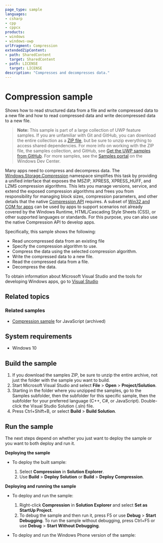 ```yaml
---
page_type: sample
languages:
- csharp
- cpp
- cppcx
products:
- windows
- windows-uwp
urlFragment: Compression
extendedZipContent:
- path: SharedContent
  target: SharedContent
- path: LICENSE
  target: LICENSE
description: "Compresses and decompresses data."
---
```


<!---
  category: Data
  samplefwlink: http://go.microsoft.com/fwlink/p/?LinkId=620523
--->

# Compression sample

Shows how to read structured data from a file and write compressed data to a new file and how to read compressed data and write decompressed data to a new file.

> **Note:** This sample is part of a large collection of UWP feature samples. 
> If you are unfamiliar with Git and GitHub, you can download the entire collection as a 
> [ZIP file](https://github.com/Microsoft/Windows-universal-samples/archive/master.zip), but be 
> sure to unzip everything to access shared dependencies. For more info on working with the ZIP file, 
> the samples collection, and GitHub, see [Get the UWP samples from GitHub](https://aka.ms/ovu2uq). 
> For more samples, see the [Samples portal](https://aka.ms/winsamples) on the Windows Dev Center. 

Many apps need to compress and decompress data. The [Windows.Storage.Compression](http://msdn.microsoft.com/library/windows/apps/br207698) 
namespace simplifies this task by providing a unified interface that exposes the MSZIP, XPRESS, XPRESS\_HUFF, and LZMS compression algorithms. 
This lets you manage versions, service, and extend the exposed compression algorithms and frees you from responsibility for managing block sizes, 
compression parameters, and other details that the native [Compression API](http://msdn.microsoft.com/library/windows/apps/hh437596) requires. 
A subset of [Win32 and COM for apps](http://go.microsoft.com/fwlink/p/?linkid=246262) can be used by apps to support scenarios not already covered 
by the Windows Runtime, HTML/Cascading Style Sheets (CSS), or other supported languages or standards. For this purpose, you can also use the native 
Compression API to develop apps.

Specifically, this sample shows the following:

-   Read uncompressed data from an existing file
-   Specify the compression algorithm to use.
-   Compress the data using the selected compression algorithm.
-   Write the compressed data to a new file.
-   Read the compressed data from a file.
-   Decompress the data.

To obtain information about Microsoft Visual Studio and the tools for developing Windows apps, go to [Visual Studio](http://go.microsoft.com/fwlink/?LinkID=532422)

## Related topics

### Related samples

* [Compression sample](/archived/Compression/) for JavaScript (archived)

## System requirements

* Windows 10

## Build the sample

1. If you download the samples ZIP, be sure to unzip the entire archive, not just the folder with the sample you want to build. 
2. Start Microsoft Visual Studio and select **File** \> **Open** \> **Project/Solution**.
3. Starting in the folder where you unzipped the samples, go to the Samples subfolder, then the subfolder for this specific sample, then the subfolder for your preferred language (C++, C#, or JavaScript). Double-click the Visual Studio Solution (.sln) file.
4. Press Ctrl+Shift+B, or select **Build** \> **Build Solution**.

## Run the sample

The next steps depend on whether you just want to deploy the sample or you want to both deploy and run it.

**Deploying the sample**

-   To deploy the built sample:

    1.  Select **Compression** in **Solution Explorer**.
    2.  Use **Build** \> **Deploy Solution** or **Build** \> **Deploy Compression**.

**Deploying and running the sample**

-   To deploy and run the sample:

    1.  Right-click **Compression** in **Solution Explorer** and select **Set as StartUp Project**.
    2.  To debug the sample and then run it, press F5 or use **Debug** \> **Start Debugging**. To run the sample without debugging, press Ctrl+F5 or use **Debug** \> **Start Without Debugging**.
-   To deploy and run the Windows Phone version of the sample:

